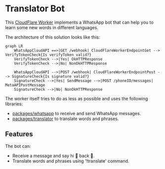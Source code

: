 # Translator Bot

This [CloudFlare Worker](https://developers.cloudflare.com/workers/) implements a WhatsApp bot that can help you to learn some new words in different languages.

The architecture of this solution looks like this:

```mermaid
graph LR
    WhatsAppCloudAPI ==>|GET /webhook| CloudFlareWorkerEndpointGet --> VerifyTokenCheck{Is verifyToken valid?}
    VerifyTokenCheck -->|Yes| OkHTTPResponse
    VerifyTokenCheck -->|No| NonOkHTTPResponse

    WhatsAppCloudAPI -->|POST /webhook| CloudFlareWorkerEndpointPost --> SignatureCheck{Is signature valid?}
    SignatureCheck -->|Yes| SendMessage -->|POST /phoneID/messages| MetaAPIPostMessage
    SignatureCheck -->|No| NonOkHTTPResponse
```

The worker itself tries to do as less as possible and uses the following libraries:

- [packages/whatsapp](/packages/whatsapp/) to receive and send WhatsApp messages.
- [packages/translator](/packages/translator/) to translate words and phrases.

## Features

The bot can:

- Receive a message and say hi :wave: back :tada:.
- Translate words and phrases using '!translate' command.
